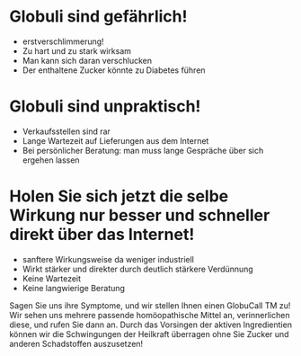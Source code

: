 # Globuli sind gefährlich!

- erstverschlimmerung!
- Zu hart und zu stark wirksam
- Man kann sich daran verschlucken 
- Der enthaltene Zucker könnte zu Diabetes führen

# Globuli sind unpraktisch!

- Verkaufsstellen sind rar 
- Lange Wartezeit auf Lieferungen aus dem Internet 
- Bei persönlicher Beratung: man muss lange Gespräche über sich ergehen lassen 

# Holen Sie sich jetzt die selbe Wirkung nur besser und schneller direkt über das Internet!

- sanftere Wirkungsweise da weniger industriell 
- Wirkt stärker und direkter durch deutlich stärkere Verdünnung 
- Keine Wartezeit 
- Keine langwierige Beratung 

Sagen Sie uns ihre Symptome, und wir stellen Ihnen einen GlobuCall TM zu! Wir sehen uns mehrere passende homöopathische Mittel an, verinnerlichen diese, und rufen Sie dann an. Durch das Vorsingen der aktiven Ingredientien können wir die Schwingungen der Heilkraft überragen ohne Sie Zucker und anderen Schadstoffen auszusetzen!
